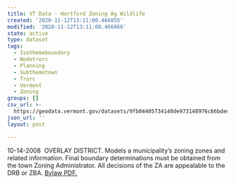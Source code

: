 ```yaml
---
title: VT Data - Hartford Zoning Ag Wildlife
created: '2020-11-12T13:11:00.466855'
modified: '2020-11-12T13:11:00.466866'
state: active
type: dataset
tags:
  - Isothemeboundary
  - Nodetrorc
  - Planning
  - Subthemetown
  - Trorc
  - Vermont
  - Zoning
groups: []
csv_url: >-
  https://geodata.vermont.gov/datasets/9fb04405734140de973148976c66bded_0.csv?outSR=%7B%22latestWkid%22%3A3857%2C%22wkid%22%3A102100%7D
json_url: ''
layout: post

---
```

10-14-2008  OVERLAY DISTRICT. Models a municipality’s zoning zones and related information. Final boundary determinations must be obtained from the town Zoning Administrator. All decisions of the ZA are appealable to the DRB or ZBA. <a href='https://www.trorc.org/wp-content/uploads/2013/10/hfzo101408.pdf' target='_blank'>Bylaw PDF.</a>
